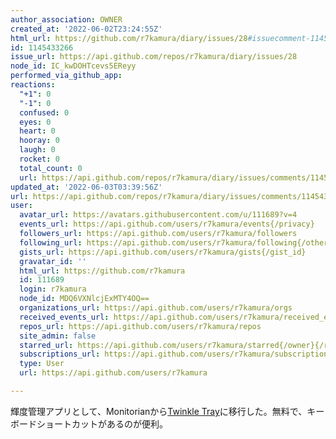 ```yaml
---
author_association: OWNER
created_at: '2022-06-02T23:24:55Z'
html_url: https://github.com/r7kamura/diary/issues/28#issuecomment-1145433266
id: 1145433266
issue_url: https://api.github.com/repos/r7kamura/diary/issues/28
node_id: IC_kwDOHTcevs5EReyy
performed_via_github_app: 
reactions:
  "+1": 0
  "-1": 0
  confused: 0
  eyes: 0
  heart: 0
  hooray: 0
  laugh: 0
  rocket: 0
  total_count: 0
  url: https://api.github.com/repos/r7kamura/diary/issues/comments/1145433266/reactions
updated_at: '2022-06-03T03:39:56Z'
url: https://api.github.com/repos/r7kamura/diary/issues/comments/1145433266
user:
  avatar_url: https://avatars.githubusercontent.com/u/111689?v=4
  events_url: https://api.github.com/users/r7kamura/events{/privacy}
  followers_url: https://api.github.com/users/r7kamura/followers
  following_url: https://api.github.com/users/r7kamura/following{/other_user}
  gists_url: https://api.github.com/users/r7kamura/gists{/gist_id}
  gravatar_id: ''
  html_url: https://github.com/r7kamura
  id: 111689
  login: r7kamura
  node_id: MDQ6VXNlcjExMTY4OQ==
  organizations_url: https://api.github.com/users/r7kamura/orgs
  received_events_url: https://api.github.com/users/r7kamura/received_events
  repos_url: https://api.github.com/users/r7kamura/repos
  site_admin: false
  starred_url: https://api.github.com/users/r7kamura/starred{/owner}{/repo}
  subscriptions_url: https://api.github.com/users/r7kamura/subscriptions
  type: User
  url: https://api.github.com/users/r7kamura

---
```

輝度管理アプリとして、Monitorianから[Twinkle Tray](https://twinkletray.com/)に移行した。無料で、キーボードショートカットがあるのが便利。